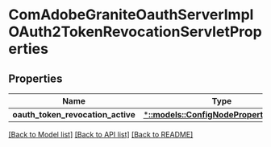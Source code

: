 # ComAdobeGraniteOauthServerImplOAuth2TokenRevocationServletProperties

## Properties
Name | Type | Description | Notes
------------ | ------------- | ------------- | -------------
**oauth_token_revocation_active** | [***::models::ConfigNodePropertyBoolean**](configNodePropertyBoolean.md) |  | [optional] 

[[Back to Model list]](../README.md#documentation-for-models) [[Back to API list]](../README.md#documentation-for-api-endpoints) [[Back to README]](../README.md)


